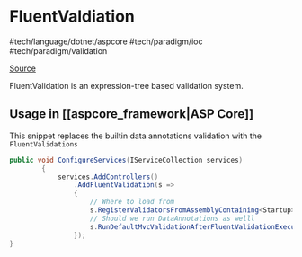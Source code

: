 # FluentValdiation
 #tech/language/dotnet/aspcore #tech/paradigm/ioc #tech/paradigm/validation

[Source](https://github.com/FluentValidation/FluentValidation) 

FluentValidation is an expression-tree based validation system.

## Usage in [[aspcore_framework|ASP Core]] 
This snippet replaces the builtin data annotations validation with the `FluentValidations`

```csharp
public void ConfigureServices(IServiceCollection services)
        {
            services.AddControllers()
				.AddFluentValidation(s => 
                { 
					// Where to load from
                    s.RegisterValidatorsFromAssemblyContaining<Startup>(); 
					// Should we run DataAnnotations as welll
                    s.RunDefaultMvcValidationAfterFluentValidationExecutes = false; 
                });
}
```
